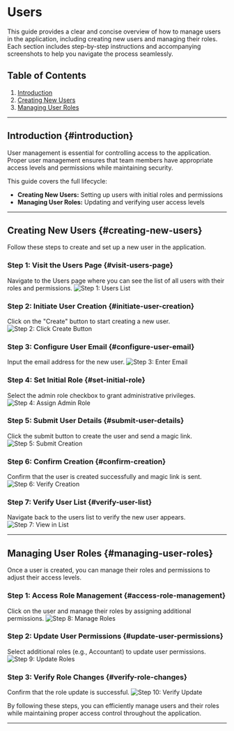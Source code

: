# Users

This guide provides a clear and concise overview of how to manage users in the application, including creating new users and managing their roles. Each section includes step-by-step instructions and accompanying screenshots to help you navigate the process seamlessly.

## Table of Contents

1. [Introduction](#introduction)
2. [Creating New Users](#creating-new-users)
3. [Managing User Roles](#managing-user-roles)

---

## Introduction {#introduction}

User management is essential for controlling access to the application. Proper user management ensures that team members have appropriate access levels and permissions while maintaining security.

This guide covers the full lifecycle:

- **Creating New Users:** Setting up users with initial roles and permissions
- **Managing User Roles:** Updating and verifying user access levels

---

## Creating New Users {#creating-new-users}

Follow these steps to create and set up a new user in the application.

### Step 1: Visit the Users Page {#visit-users-page}

Navigate to the Users page where you can see the list of all users with their roles and permissions.
![Step 1: Users List](./screenshots/user.cy.ts/1_users_list.png)

<!-- new-page -->

### Step 2: Initiate User Creation {#initiate-user-creation}

Click on the "Create" button to start creating a new user.
![Step 2: Click Create Button](./screenshots/user.cy.ts/2_click_create_button.png)

### Step 3: Configure User Email {#configure-user-email}

Input the email address for the new user.
![Step 3: Enter Email](./screenshots/user.cy.ts/3_enter_email.png)

<!-- new-page -->

### Step 4: Set Initial Role {#set-initial-role}

Select the admin role checkbox to grant administrative privileges.
![Step 4: Assign Admin Role](./screenshots/user.cy.ts/4_assign_admin_role.png)

### Step 5: Submit User Details {#submit-user-details}

Click the submit button to create the user and send a magic link.
![Step 5: Submit Creation](./screenshots/user.cy.ts/5_submit_creation.png)

<!-- new-page -->

### Step 6: Confirm Creation {#confirm-creation}

Confirm that the user is created successfully and magic link is sent.
![Step 6: Verify Creation](./screenshots/user.cy.ts/6_verify_creation.png)

### Step 7: Verify User List {#verify-user-list}

Navigate back to the users list to verify the new user appears.
![Step 7: View in List](./screenshots/user.cy.ts/7_view_in_list.png)

---

<!-- new-page -->

## Managing User Roles {#managing-user-roles}

Once a user is created, you can manage their roles and permissions to adjust their access levels.

### Step 1: Access Role Management {#access-role-management}

Click on the user and manage their roles by assigning additional permissions.
![Step 8: Manage Roles](./screenshots/user.cy.ts/8_manage_roles.png)

### Step 2: Update User Permissions {#update-user-permissions}

Select additional roles (e.g., Accountant) to update user permissions.
![Step 9: Update Roles](./screenshots/user.cy.ts/9_update_roles.png)

<!-- new-page -->

### Step 3: Verify Role Changes {#verify-role-changes}

Confirm that the role update is successful.
![Step 10: Verify Update](./screenshots/user.cy.ts/10_verify_update.png)

By following these steps, you can efficiently manage users and their roles while maintaining proper access control throughout the application.

---
